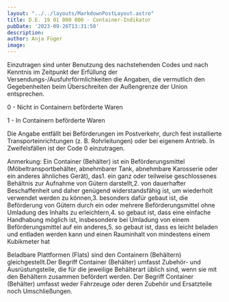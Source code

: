 ```yaml
---
layout: "../../layouts/MarkdownPostLayout.astro"
title: D.E. 19 01 000 000 - Container-Indikator
pubDate: '2023-09-26T13:31:50'
description: 
author: Anja Füger
image: 
---
```


Einzutragen sind unter Benutzung des nachstehenden Codes und nach Kenntnis im Zeitpunkt der Erfüllung der Versendungs-/Ausfuhrförmlichkeiten die Angaben, die vermutlich den Gegebenheiten beim Überschreiten der Außengrenze der Union entsprechen.

0 - Nicht in Containern beförderte Waren

1 - In Containern beförderte Waren

Die Angabe entfällt bei Beförderungen im Postverkehr, durch fest installierte Transporteinrichtungen (z. B. Rohrleitungen) oder bei eigenem Antrieb. In Zweifelsfällen ist der Code 0 einzutragen.

Anmerkung: Ein Container (Behälter) ist ein Beförderungsmittel (Möbeltransportbehälter, abnehmbarer Tank, abnehmbare Karosserie oder ein anderes ähnliches Gerät), das1. ein ganz oder teilweise geschlossenes Behältnis zur Aufnahme von Gütern darstellt,2. von dauerhafter Beschaffenheit und daher genügend widerstandsfähig ist, um wiederholt verwendet werden zu können,3. besonders dafür gebaut ist, die Beförderung von Gütern durch ein oder mehrere Beförderungsmittel ohne Umladung des Inhalts zu erleichtern,4. so gebaut ist, dass eine einfache Handhabung möglich ist, insbesondere bei Umladung von einem Beförderungsmittel auf ein anderes,5. so gebaut ist, dass es leicht beladen und entladen werden kann und einen Rauminhalt von mindestens einem Kubikmeter hat

Beladbare Plattformen (Flats) sind den Containern (Behältern) gleichgestellt.Der Begriff Container (Behälter) umfasst Zubehör- und Ausrüstungsteile, die für die jeweilige Behälterart üblich sind, wenn sie mit den Behältern zusammen befördert werden. Der Begriff Container (Behälter) umfasst weder Fahrzeuge oder deren Zubehör und Ersatzteile noch Umschließungen.